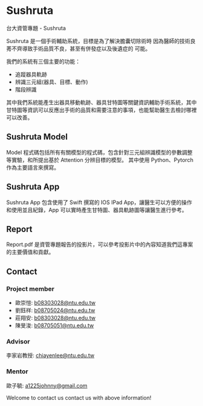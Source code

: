 # Sushruta

台大資管專題 - Sushruta

Sushruta 是一個手術輔助系統，目標是為了解決膽囊切除術時
因為醫師的技術良莠不齊導致手術品質不良，甚至有併發症以及後遺症的
可能。

我們的系統有三個主要的功能：
* 追蹤器具軌跡
* 辨識三元組(器具、目標、動作)
* 階段辨識

其中我們系統能產生出器具移動軌跡、器具甘特圖等關鍵資訊輔助手術系統，其中甘特圖等資訊可以反應出手術的品質和需要注意的事項，也能幫助醫生去檢討哪裡可以改善。

## Sushruta Model

Model 程式碼包括所有有關模型的程式碼，包含針對三元組辨識模型的參數調整等實驗，和所提出基於 Attention 分辨目標的模型。 其中使用 Python、Pytorch 作為主要語言來撰寫。


## Sushruta App

Sushruta App 包含使用了 Swift 撰寫的 IOS IPad App，讓醫生可以方便的操作和使用並且紀錄，App 可以實時產生甘特圖、器具軌跡圖等讓醫生進行參考。

## Report

Report.pdf 是資管專題報告的投影片，可以參考投影片中的內容知道我們這專案的主要價值和貢獻。

## Contact
### Project member
- 歐崇愷: b08303028@ntu.edu.tw 
- 劉鈺祥: b08705024@ntu.edu.tw 
- 莊翔安: b08303028@ntu.edu.tw 
- 陳旻浚: b08705051@ntu.edu.tw 

### Advisor
李家岩教授: chiayenlee@ntu.edu.tw

### Mentor
歐子毓: a1225johnny@gmail.com

Welcome to contact us contact us with above information!